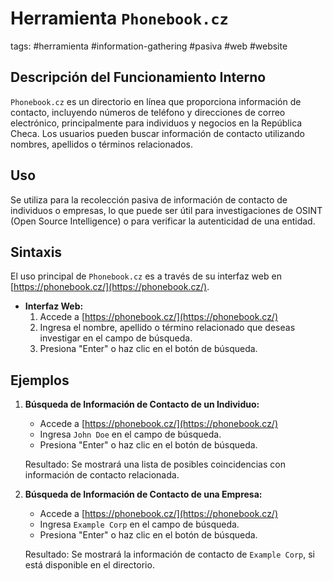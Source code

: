 # Herramienta `Phonebook.cz`

tags: #herramienta #information-gathering #pasiva #web #website

## Descripción del Funcionamiento Interno
`Phonebook.cz` es un directorio en línea que proporciona información de contacto, incluyendo números de teléfono y direcciones de correo electrónico, principalmente para individuos y negocios en la República Checa. Los usuarios pueden buscar información de contacto utilizando nombres, apellidos o términos relacionados.

## Uso
Se utiliza para la recolección pasiva de información de contacto de individuos o empresas, lo que puede ser útil para investigaciones de OSINT (Open Source Intelligence) o para verificar la autenticidad de una entidad.

## Sintaxis
El uso principal de `Phonebook.cz` es a través de su interfaz web en [https://phonebook.cz/](https://phonebook.cz/).

- **Interfaz Web:**
   1. Accede a [https://phonebook.cz/](https://phonebook.cz/)
   2. Ingresa el nombre, apellido o término relacionado que deseas investigar en el campo de búsqueda.
   3. Presiona "Enter" o haz clic en el botón de búsqueda.

## Ejemplos

1. **Búsqueda de Información de Contacto de un Individuo:**
   - Accede a [https://phonebook.cz/](https://phonebook.cz/)
   - Ingresa `John Doe` en el campo de búsqueda.
   - Presiona "Enter" o haz clic en el botón de búsqueda.
   
   Resultado: Se mostrará una lista de posibles coincidencias con información de contacto relacionada.

2. **Búsqueda de Información de Contacto de una Empresa:**
   - Accede a [https://phonebook.cz/](https://phonebook.cz/)
   - Ingresa `Example Corp` en el campo de búsqueda.
   - Presiona "Enter" o haz clic en el botón de búsqueda.
   
   Resultado: Se mostrará la información de contacto de `Example Corp`, si está disponible en el directorio.
